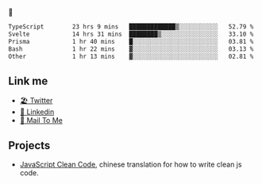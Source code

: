 🤔


<!--START_SECTION:waka-->

```txt
TypeScript        23 hrs 9 mins   █████████████▒░░░░░░░░░░░   52.79 %
Svelte            14 hrs 31 mins  ████████▒░░░░░░░░░░░░░░░░   33.10 %
Prisma            1 hr 40 mins    █░░░░░░░░░░░░░░░░░░░░░░░░   03.81 %
Bash              1 hr 22 mins    ▓░░░░░░░░░░░░░░░░░░░░░░░░   03.13 %
Other             1 hr 13 mins    ▓░░░░░░░░░░░░░░░░░░░░░░░░   02.81 %
```

<!--END_SECTION:waka-->

## Link me

- [🏖️ Twitter](https://twitter.com/yuetong3yu)
- [🧳 Linkedin](https://www.linkedin.com/in/yuetong3yu)
- [📧 Mail To Me](mailto:yuetong3yu@gmail.com)


## Projects 

- [JavaScript Clean Code](https://js-clean-code-cn.vercel.app/), chinese translation for how to write clean js code.

